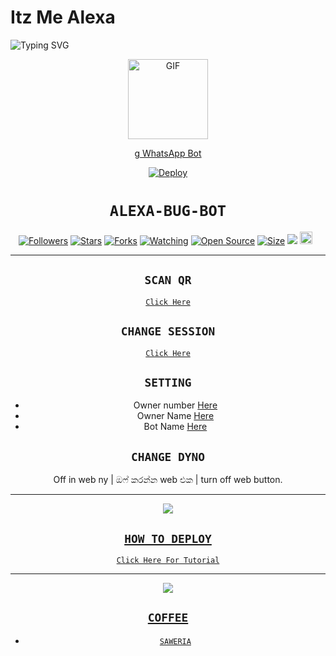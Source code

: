 # Itz Me Alexa

<img
        src="https://readme-typing-svg.herokuapp.com/?size=30&width=800&lines=Click+On+The+Gif+To+Install+The+Bot."
            alt="Typing SVG"
        />
    </a>
</p>
<div align="center">
  <p align="center">
  <a href="https://youtu.be/BcMIibIUmHc"><img src="https://media.giphy.com/media/Uhl43Qa5QbhKglX8DX/giphy.gif" alt="GIF" width="128" height="128"/>
</p>g
WhatsApp Bot

[![Deploy](https://www.herokucdn.com/deploy/button.svg)](https://heroku.com/deploy?template=https://github.com/Shadow-Sir6/Itz-Me-Alexa)
# ```ALEXA-BUG-BOT```
<p align="center">
<a href="https://github.com/Shadow-Sir6/followers"><img title="Followers" src="https://img.shields.io/github/followers/Shadow-Sir?color=red&style=flat-square"></a>
<a href="https://github.com/Shadow-Sir6/Queen-Alexa/stargazers/"><img title="Stars" src="https://img.shields.io/github/stars/Shadow-Sir6/bug-bot?color=blue&style=flat-square"></a>
<a href="https://github.com/Shadow-Sir6/Queen-Alexa/network/members"><img title="Forks" src="https://img.shields.io/github/forks/Shadow-Sir6/bug-bot?color=red&style=flat-square"></a>
<a href="https://github.com/Shadow-Sir6/Queen-Alexa/watchers"><img title="Watching" src="https://img.shields.io/github/watchers/Shadow-Sir/bug-bot?label=Watchers&color=blue&style=flat-square"></a>
<a href="https://github.com/Shadow-Sir/Queen-Alexa"><img title="Open Source" src="https://badges.frapsoft.com/os/v2/open-source.svg?v=103"></a>
<a href="https://github.com/Shadow-Sir/Queen-Alexa/"><img title="Size" src="https://img.shields.io/github/repo-size/zeeoneofc/Alphabot7?style=flat-square&color=green"></a>
<a href="https://hits.seeyoufarm.com"><img src="https://hits.seeyoufarm.com/api/count/incr/badge.svg?url=https%3A%2F%2Fgithub.com%2FShadow-Sir%2Fbug-bot&count_bg=%2379C83D&title_bg=%23555555&icon=probot.svg&icon_color=%2300FF6D&title=hits&edge_flat=false"/></a>
<a href="https://github.com/Shadow-Sir/Queen-Alexa/graphs/commit-activity"><img height="20" src="https://img.shields.io/badge/Maintained%3F-yes-green.svg"></a>&nbsp;&nbsp;
</p>
<p align='center'>
    </p>

-------

## `SCAN QR`

[`Click Here`](https://replit.com/@Shadow-Sir/Queen-Alexa-QR-Code)

## `CHANGE SESSION`

[`Click Here`](https://github.com/Shadow-Sir/Queen-Alexa/blob/main/session.json#L1)

## `SETTING`

- Owner number [Here](https://github.com/Shadow-Sir/Queen-Alexa/blob/main/settings.json#L4)
- Owner Name [Here](https://github.com/Shadow-Sir/Queen-Alexa/blob/main/settings.json#L14)
- Bot Name [Here](https://github.com/Shadow-Sir/Queen-Alexa/blob/main/settings.json#L15)

## `CHANGE DYNO`

Off in web ny | ඔෆ් කරන්න web එක | turn off web button.

----------

<p align="center">
  <a href="https://youtube.com/c/ShadowSir"><img src="https://i.ibb.co/TPqc8cv/Screenshot-2021-10-14-12-00-45-610-com-android-chrome.jpg" />
</p>

## ```HOW TO DEPLOY```

[`Click Here For Tutorial`](https://youtu.be/BcMIibIUmHc)<br>

----------

<p align="center">
  <a href="https://youtu.be/BcMIibIUmHc"><img src="https://i.ibb.co/P18NNM2/20211024-191503.jpg" />
</p>


## ```COFFEE```

- [`SAWERIA`](https://saweria.co/ShadowSir)
